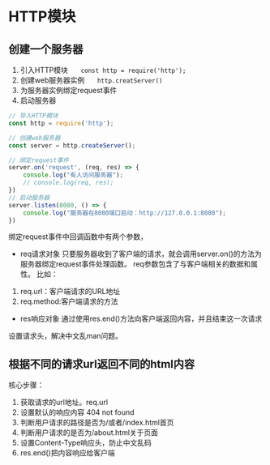 # HTTP模块
## 创建一个服务器
1. 引入HTTP模块
`	const http = require('http');`
2. 创建web服务器实例
` 	http.creatServer()`
3. 为服务器实例绑定request事件
4. 启动服务器

``` node.js
// 导入HTTP模块
const http = require('http');

// 创建web服务器
const server = http.createServer();

// 绑定request事件
server.on('request', (req, res) => {
    console.log("有人访问服务器");
    // console.log(req, res);
})
// 启动服务器
server.listen(8080, () => {
    console.log("服务器在8080端口启动：http://127.0.0.1:8080");
}) 
```

绑定request事件中回调函数中有两个参数，
- req请求对象
只要服务器收到了客户端的请求，就会调用server.on()的方法为服务器绑定request事件处理函数。
req参数包含了与客户端相关的数据和属性。
比如：
1. req.url：客户端请求的URL地址
2. req.method:客户端请求的方法

- res响应对象
通过使用res.end()方法向客户端返回内容，并且结束这一次请求

设置请求头，解决中文乱man问题。

## 根据不同的请求url返回不同的html内容

核心步骤：
1. 获取请求的url地址。req.url
2. 设置默认的响应内容 404 not found
3. 判断用户请求的路径是否为/或者/index.html首页
4.  判断用户请求的是否为/about.html关于页面
5.  设置Content-Type响应头，防止中文乱码
6.  res.end()把内容响应给客户端